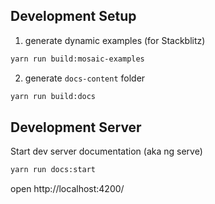 
## Development Setup
1. generate dynamic examples (for Stackblitz)
```bash
yarn run build:mosaic-examples
```

2. generate `docs-content` folder
```bash
yarn run build:docs
```


## Development Server
Start dev server documentation (aka ng serve)

```bash
yarn run docs:start 
```

open http://localhost:4200/